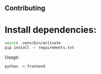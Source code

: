 ## Contributing

# Install dependencies:

```bash
source .venv/bin/activate
pip install -r requirements.txt
```

Usage:

```bash
python -m frontend
```

